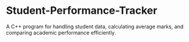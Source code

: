 # Student-Performance-Tracker
 A C++ program for handling student data, calculating average marks, and comparing academic performance efficiently.
